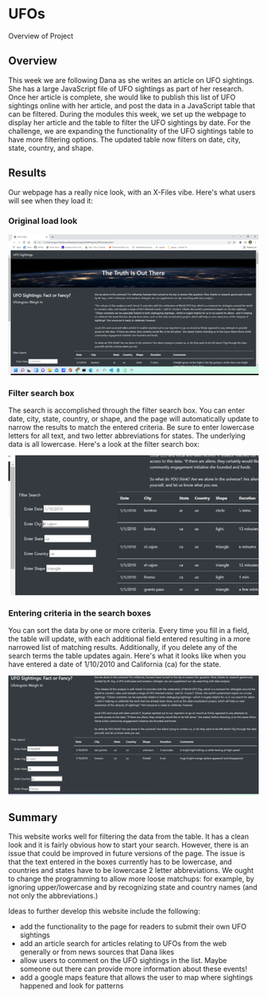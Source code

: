 # UFOs

Overview of Project

## Overview
This week we are following Dana as she writes an article on UFO sightings. She has a large JavaScript file of UFO sightings as part of her research. Once her article is complete, she would like to publish this list of UFO sightings online with her article, and post the data in a JavaScript table that can be filtered. During the modules this week, we set up the webpage to display her article and the table to filter the UFO sightings by date. For the challenge, we are expanding the functionality of the UFO sightings table to have more filtering options. The updated table now filters on date, city, state, country, and shape.


## Results
Our webpage has a really nice look, with an X-Files vibe. Here's what users will see when they load it:


### Original load look
![first time load picture](https://github.com/mgsrichard/UFOs/blob/main/Original_load_image.png)



### Filter search box
The search is accomplished through the filter search box. You can enter date, city, state, country, or shape, and the page will automatically update to narrow the results to match the entered criteria. Be sure to enter lowercase letters for all text, and two letter abbreviations for states. The underlying data is all lowercase. Here's a look at the filter search box:

![filter box picture](https://github.com/mgsrichard/UFOs/blob/main/filter_box_image.png)

### Entering criteria in the search boxes
You can sort the data by one or more criteria.  Every time you fill in a field, the table will update, with each additional field entered resulting in a more narrowed list of matching results. Additionally, if you delete any of the search terms the table updates again.  Here's what it looks like when you have entered a date of 1/10/2010 and California (ca) for the state.

![use search image](https://github.com/mgsrichard/UFOs/blob/main/use_search.png)

## Summary
This website works well for filtering the data from the table.  It has a clean look and it is fairly obvious how to start your search. However, there is an issue that could be improved in future versions of the page. The issue is that the text entered in the boxes currently has to be lowercase, and countries and states have to be lowercase 2 letter abbreviations. We ought to change the programming to allow more loose matchups: for example, by ignoring upper/lowercase and by recognizing state and country names (and not only the abbreviations.) 

Ideas to further develop this website include the following:
  - add the functionality to the page for readers to submit their own UFO sightings
  - add an article search for articles relating to UFOs from the web generally or from news sources that Dana likes
  - allow users to comment on the UFO sightings in the list. Maybe someone out there can provide more information about these events!
  - add a google maps feature that allows the user to map where sightings happened and look for patterns
